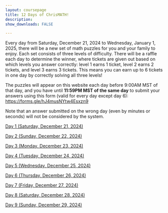 ```yaml
---
layout: coursepage
title: 12 Days of ChrisMATH! 
description: 
show_downloads: FALSE

---
```


Every day from Saturday, December 21, 2024 to Wednesday, January 1, 2025, there will be a new set of math puzzles for you and your family to enjoy. Each set consists of three levels of difficulty. There will be a raffle each day to determine the winner, where tickets are given out based on which levels you answer correctly: level 1 earns 1 ticket, level 2 earns 2 tickets, and level 3 earns 3 tickets. This means you can earn up to 6 tickets in one day by correctly solving all three levels!

The puzzles will appear on this website each day before 9:00AM MST of that day, and you have until <b>11:59PM MST of the same day</b> to submit your answers using this form (valid for every day except day 6): <a href="https://forms.gle/hJ4musNYtw4Esxzn9">https://forms.gle/hJ4musNYtw4Esxzn9</a>

Note that an answer submitted on the wrong day (even by minutes or seconds) will not be considered by the system. 

<!--
Answers will appear on this page in the week of January 8, 2025. Until then, feel free to puzzle out any levels you missed (no submission necessary).
-->

<a href="https://renertmath.github.io/12Days24/Day01_Star_Battle.pdf">Day 1 (Saturday, December 21, 2024)</a> 

<!--
<details>
  <summary>Click here for answers</summary>
  
  * Level 1: 
  
  * Level 2: 
  
  * Level 3: 
  
</details>
-->

<a href="https://renertmath.github.io/12Days24/Day02_Rebus.pdf">Day 2 (Sunday, December 22, 2024)</a>

<!--
<details>
  <summary>Click here for answers</summary>
  
  * Level 1: 

  * Level 2: 

  * Level 3: 
  
</details>
-->

<a href="https://renertmath.github.io/12Days24/Day03_Hidato.pdf">Day 3 (Monday, December 23, 2024)</a> 

<!--
<details>
  <summary>Click here for answers</summary>
  
  * Level 1: 

  * Level 2: 

  * Level 3: 
 
</details>
-->

<a href="https://renertmath.github.io/12Days24/Day04_Counting.pdf">Day 4 (Tuesday, December 24, 2024)</a> 

<!--
<details>
  <summary>Click here for answers</summary>
  
  * Level 1: 97

  * Level 2: 35

  * Level 3: 
  
</details>
-->

<a href="https://RenertMath.github.io/12Days24/Day05_Skyscrapers.pdf">Day 5 (Wednesday, December 25, 2024)</a> 

<!--
<details>
  <summary>Click here for answers</summary>
  
  * Level 1: 

  * Level 2: 

  * Level 3: 
      
</details>
-->

<a href="https://RenertMath.github.io/12Days24/Day06_Chess.pdf">Day 6 (Thursday, December 26, 2024)</a> 

<!--
<details>
  <summary>Click here for answers</summary>
  
  * Level 1: 

  * Level 2: 

  * Level 3: 
  
</details>
-->

<a href="https://renertmath.github.io/12Days24/Day07_Shakashaka.pdf">Day 7 (Friday, December 27, 2024)</a> 

<!--
<details>
  <summary>Click here for answers</summary>
  
  * Level 1: 

  * Level 2: 

  * Level 3: 
  
</details>
-->


<a href="https://renertmath.github.io/12Days24/Day08_Cipher.pdf">Day 8 (Saturday, December 28, 2024)</a> 

<!--
<details>
  <summary>Click here for answers</summary>
  
  * Level 1: 

  * Level 2: 

  * Level 3: 
  
</details>
-->

<a href="https://renertmath.github.io/12Days24/Day09_123Hexagon.pdf">Day 9 (Sunday, December 29, 2024)</a> 

<!--
<details>
  <summary>Click here for answers</summary>
  
  * Level 1: 

  * Level 2: 

  * Level 3: 
  
</details>
-->

<!--
<a href="https://RenertMath.github.io/12Days24/Day10_Instructions.pdf">Day 10 (Monday, December 30, 2024)</a> 
-->

<!--
<details>
  <summary>Click here for answers</summary>
  
  * Level 1: 

  * Level 2: 

  * Level 3: 
  
</details>
-->

<!--
<a href="https://RenertMath.github.io/12Days24/Day11_Shakashaka.pdf">Day 11 (Tuesday, December 31, 2024)</a> 
-->

<!--
<details>
  <summary>Click here for answers</summary>
  
  * Level 1: 

  * Level 2: 

  * Level 3: 
  
</details>
-->

<!--
<a href="https://renertmath.github.io/12Days24/Day12_Statistics.pdf">Day 12 (Wednesday, January 1, 2025)</a> 
-->

<!--
<details>
  <summary>Click here for answers</summary>
  
  * Level 1: 

  * Level 2: 

  * Level 3: 
  
</details>

Thank you for participating, winners have been drawn and contacted!
-->
